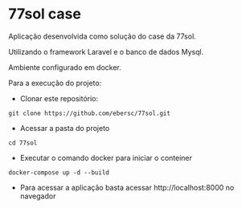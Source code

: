 # 77sol case #

Aplicação desenvolvida como solução do case da 77sol.

Utilizando o framework Laravel e o banco de dados Mysql.

Ambiente configurado em docker.

Para a execução do projeto:

- Clonar este repositório:
```git
git clone https://github.com/ebersc/77sol.git
```

- Acessar a pasta do projeto
```
cd 77sol
```

- Executar o comando docker para iniciar o conteiner
```
docker-compose up -d --build
```

- Para acessar a aplicação basta acessar http://localhost:8000 no navegador
